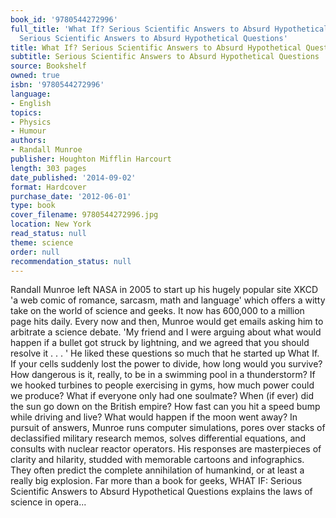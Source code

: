 ```yaml
---
book_id: '9780544272996'
full_title: 'What If? Serious Scientific Answers to Absurd Hypothetical Questions:
  Serious Scientific Answers to Absurd Hypothetical Questions'
title: What If? Serious Scientific Answers to Absurd Hypothetical Questions
subtitle: Serious Scientific Answers to Absurd Hypothetical Questions
source: Bookshelf
owned: true
isbn: '9780544272996'
language:
- English
topics:
- Physics
- Humour
authors:
- Randall Munroe
publisher: Houghton Mifflin Harcourt
length: 303 pages
date_published: '2014-09-02'
format: Hardcover
purchase_date: '2012-06-01'
type: book
cover_filename: 9780544272996.jpg
location: New York
read_status: null
theme: science
order: null
recommendation_status: null
---
```

Randall Munroe left NASA in 2005 to start up his hugely popular site XKCD 'a web comic of romance, sarcasm, math and language' which offers a witty take on the world of science and geeks. It now has 600,000 to a million page hits daily. Every now and then, Munroe would get emails asking him to arbitrate a science debate. 'My friend and I were arguing about what would happen if a bullet got struck by lightning, and we agreed that you should resolve it . . . ' He liked these questions so much that he started up What If.
If your cells suddenly lost the power to divide, how long would you survive?
How dangerous is it, really, to be in a swimming pool in a thunderstorm?
If we hooked turbines to people exercising in gyms, how much power could we produce?
What if everyone only had one soulmate?
When (if ever) did the sun go down on the British empire?
How fast can you hit a speed bump while driving and live?
What would happen if the moon went away?
In pursuit of answers, Munroe runs computer simulations, pores over stacks of declassified military research memos, solves differential equations, and consults with nuclear reactor operators. His responses are masterpieces of clarity and hilarity, studded with memorable cartoons and infographics. They often predict the complete annihilation of humankind, or at least a really big explosion. Far more than a book for geeks, WHAT IF: Serious Scientific Answers to Absurd Hypothetical Questions explains the laws of science in opera...

